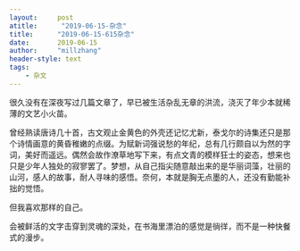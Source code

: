 ```yaml
---
layout:     post
atitle:      "2019-06-15-杂念"
title:      "2019-06-15-615杂念"
date:       2019-06-15
author:     "millzhang"
header-style: text
tags:
    - 杂文
---
```


很久没有在深夜写过几篇文章了，早已被生活杂乱无章的洪流，浇灭了年少本就稀薄的文艺小火苗。

曾经熟读唐诗几十首，古文观止金黄色的外壳还记忆尤新，泰戈尔的诗集还只是那个诗情画意的黄昏稚嫩的点缀。为赋新词强说愁的年纪，总有几行颇自以为然的字词，美好而遥远。偶然会故作潦草地写下来，有点文青的模样狂士的姿态，想来也只是少年人独处的寂寥罢了。梦想，从自己指尖随意敲出来的是华丽词藻，壮丽的山河，感人的故事，耐人寻味的感悟。奈何，本就是胸无点墨的人，还没有勤能补拙的觉悟。

但我喜欢那样的自己。

会被鲜活的文字击穿到灵魂的深处，在书海里漂泊的感觉是徜徉，而不是一种快餐式的漫步。